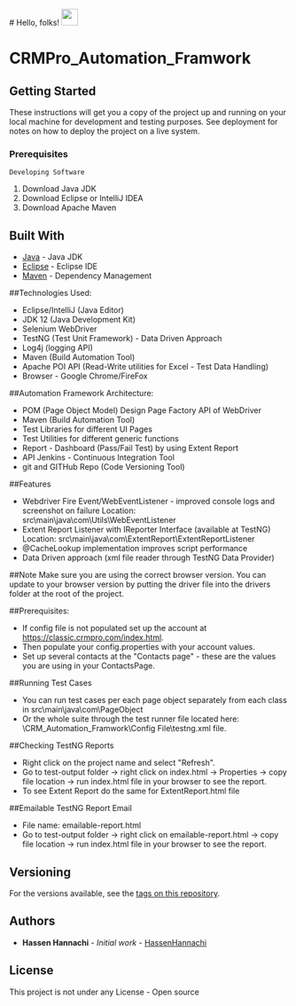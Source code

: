 
\# Hello, folks! <img src="https://raw.githubusercontent.com/MartinHeinz/MartinHeinz/master/wave.gif" width="30px">

# CRMPro_Automation_Framwork

## Getting Started

These instructions will get you a copy of the project up and running on your local machine for development and testing purposes. See deployment for notes on how to deploy the project on a live system.

### Prerequisites
```
Developing Software 
```
1. Download Java JDK 
2. Download Eclipse or IntelliJ IDEA
3. Download Apache Maven

## Built With

* [Java](https://www.oracle.com/java/) - Java JDK
* [Eclipse](https://www.eclipse.org/) - Eclipse IDE
* [Maven](https://maven.apache.org/) - Dependency Management

##Technologies Used:

* Eclipse/IntelliJ (Java Editor)  
* JDK 12 (Java Development Kit) 
* Selenium WebDriver 
* TestNG (Test Unit Framework) - Data Driven Approach 
* Log4j (logging API) 
* Maven (Build Automation Tool) 
* Apache POI API (Read-Write utilities for Excel - Test Data Handling) 
* Browser - Google Chrome/FireFox

##Automation Framework Architecture: 
* POM (Page Object Model) Design Page Factory API of WebDriver 
* Maven (Build Automation Tool) 
* Test Libraries for different UI Pages 
* Test Utilities for different generic functions 
* Report - Dashboard (Pass/Fail Test) by using Extent Report 
* API Jenkins - Continuous Integration Tool 
* git and GITHub Repo (Code Versioning Tool)

##Features 
* Webdriver Fire Event/WebEventListener - improved console logs and screenshot on failure Location: src\main\java\com\Utils\WebEventListener 
* Extent Report Listener with IReporter Interface (available at TestNG) Location: src\main\java\com\ExtentReport\ExtentReportListener 
* @CacheLookup implementation improves script performance 
* Data Driven approach (xml file reader through TestNG Data Provider)

##Note Make sure you are using the correct browser version. 
You can update to your browser version by putting the driver file into the drivers folder at the root of the project.

##Prerequisites: 
* If config file is not populated set up the account at https://classic.crmpro.com/index.html. 
* Then populate your config.properties with your account values. 
* Set up several contacts at the "Contacts page" - these are the values you are using in your ContactsPage.

##Running Test Cases 
* You can run test cases per each page object separately from each class in src\main\java\com\PageObject
* Or the whole suite through the test runner file located here: \CRM_Automation_Framwork\Config File\testng.xml file.

##Checking TestNG Reports 
* Right click on the project name and select "Refresh". 
* Go to test-output folder -> right click on index.html -> Properties -> copy file location -> run index.html file in your browser to see the report.
* To see Extent Report do the same for ExtentReport.html file

##Emailable TestNG Report Email 
* File name: emailable-report.html 
* Go to test-output folder -> right click on emailable-report.html -> copy file location -> run index.html file in your browser to see the report.


## Versioning

For the versions available, see the [tags on this repository](https://github.com/HannachiHassen/project/tags). 

## Authors

* **Hassen Hannachi** - *Initial work* - [HassenHannachi](https://github.com/HannachiHassen)

## License

This project is not under any License - Open source 
